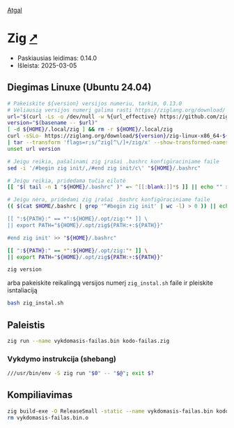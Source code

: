 [Atgal](./readme.md)

# Zig [&#x2B67;](https://ziglang.org/)

* Paskiausias leidimas: 0.14.0
* Išleista: 2025-03-05

## Diegimas Linuxe (Ubuntu 24.04)

```bash
# Pakeiskite ${version} versijos numeriu, tarkim, 0.13.0
# Vėliausią versijos numerį galima rasti https://ziglang.org/download/
url="$(curl -Ls -o /dev/null -w %{url_effective} https://github.com/ziglang/zig/releases/latest)"
version="$(basename -- $url)"
[ -d ${HOME}/.local/zig ] && rm -r ${HOME}/.local/zig
curl -sSLo- https://ziglang.org/download/${version}/zig-linux-x86_64-${version}.tar.xz \
| tar --transform 'flags=r;s/^zig[^\/]+/zig/x' --show-transformed-names -xJC "${HOME}/.opt"
unset url version

# Jeigu reikia, pašalinami zig įrašai .bashrc konfigūraciniame faile
sed -i '/#begin zig init/,/#end zig init/c\' "${HOME}/.bashrc"

# Jeigu reikia, pridedama tučia eilutė
[[ "$( tail -n 1 "${HOME}/.bashrc" )" =~ ^[[:blank:]]*$ ]] || echo "" >> "${HOME}/.bashrc"

# Jeigu nėra, pridedami zig įrašai .bashrc konfigūraciniame faile
(( $(cat $HOME/.bashrc | grep '^#begin zig init' | wc -l) > 0 )) || echo '#begin zig init

[[ ":${PATH}:" == *":${HOME}/.opt/zig:"* ]] \
|| export PATH="${HOME}/.opt/zig${PATH:+:${PATH}}"

#end zig init' >> "${HOME}/.bashrc"

[[ ":${PATH}:" == *":${HOME}/.opt/zig:"* ]] \
|| export PATH="${HOME}/.opt/zig${PATH:+:${PATH}}"

zig version
```

arba pakeiskite reikalingą versijos numerį `zig_instal.sh` faile ir pleiskite isntaliaciją

```bash
bash zig_instal.sh
```

## Paleistis

```bash
zig run --name vykdomasis-failas.bin kodo-failas.zig
```

### Vykdymo instrukcija (shebang)

```bash
///usr/bin/env -S zig run "$0" -- "$@"; exit $?
```

## Kompiliavimas

```bash
zig build-exe -O ReleaseSmall -static --name vykdomasis-failas.bin kodo-failas.zig
rm vykdomasis-failas.bin.o
```
